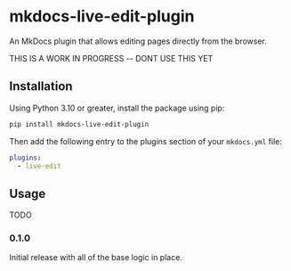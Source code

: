 # mkdocs-live-edit-plugin

<!-- [![PyPI version](https://badge.fury.io/py/mkdocs-live-edit-plugin.svg)](https://pypi.org/project/mkdocs-live-edit-plugin/)  [![License: MIT](https://img.shields.io/badge/License-MIT-yellow.svg)](https://opensource.org/licenses/MIT) ![example workflow](https://github.com/eddyluten/mkdocs-live-edit-plugin/actions/workflows/pylint.yml/badge.svg) [![Downloads](https://pepy.tech/badge/mkdocs-live-edit-plugin)](https://pepy.tech/project/mkdocs-live-edit-plugin) -->

An MkDocs plugin that allows editing pages directly from the browser.

THIS IS A WORK IN PROGRESS -- DONT USE THIS YET

## Installation

Using Python 3.10 or greater, install the package using pip:

```zsh
pip install mkdocs-live-edit-plugin
```

Then add the following entry to the plugins section of your `mkdocs.yml` file:

```yml
plugins:
  - live-edit
```

## Usage

TODO

### 0.1.0

Initial release with all of the base logic in place.
